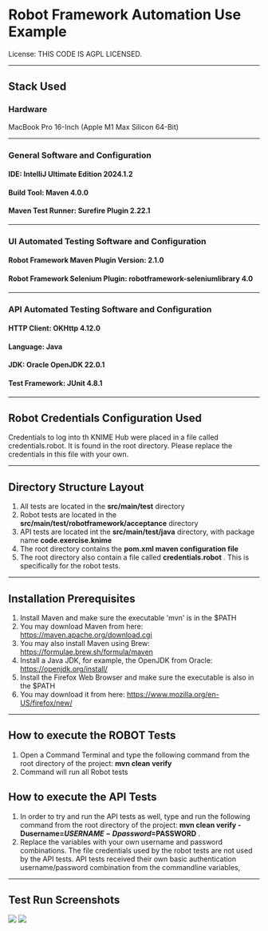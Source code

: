 # Robot Framework Automation Use Example

License: THIS CODE IS AGPL LICENSED. 

---

## Stack Used

### Hardware
MacBook Pro 16-Inch (Apple M1 Max Silicon 64-Bit)

-----
### General Software and Configuration
#### IDE: IntelliJ Ultimate Edition 2024.1.2
#### Build Tool: Maven 4.0.0
#### Maven Test Runner: Surefire Plugin 2.22.1

----
### UI Automated Testing Software and Configuration
#### Robot Framework Maven Plugin Version: 2.1.0
#### Robot Framework Selenium Plugin: robotframework-seleniumlibrary 4.0

---
### API Automated Testing Software and Configuration
#### HTTP Client: OKHttp 4.12.0
#### Language: Java
#### JDK: Oracle OpenJDK 22.0.1
#### Test Framework: JUnit 4.8.1

---
## Robot Credentials Configuration Used
Credentials to log into th KNIME Hub were placed in a 
file called credentials.robot. It is found in the root
directory. Please replace the credentials in this file with 
your own. 

---
## Directory Structure Layout
1. All tests are located in the **src/main/test** directory
2. Robot tests are located in the **src/main/test/robotframework/acceptance** directory
3. API tests are located int the **src/main/test/java** directory, with package name **code.exercise.knime**
4. The root directory contains the **pom.xml maven configuration file**
5. The root directory also contain a file called **credentials.robot** . This is specifically for the robot tests.

---
## Installation Prerequisites
1. Install Maven and make sure the executable 'mvn' is in the $PATH
2. You may download Maven from here: https://maven.apache.org/download.cgi
3. You may also install Maven using Brew: https://formulae.brew.sh/formula/maven
4. Install a Java JDK, for example, the OpenJDK from Oracle: https://openjdk.org/install/
5. Install the Firefox Web Browser and make sure the executable is also in the $PATH
6. You may download it from here: https://www.mozilla.org/en-US/firefox/new/


---
## How to execute the ROBOT Tests
1. Open a Command Terminal and type the following command from the root directory of the project: **mvn clean verify**
2. Command will run all Robot tests

## How to execute the API Tests
1. In order to try and run the API tests as well, type and run the following command from the root directory of the project:
**mvn clean verify -Dusername=$USERNAME-Dpassword=$PASSWORD** . 
2. Replace the variables with your
own username and password combinations. The file credentials used by the robot tests are not 
used by the API tests. API tests received their own basic authentication username/password combination from the commandline variables, 

---
## Test Run Screenshots

![](https://github.com/TitusQuinctiusFlamininus/Inteview_Code/blob/main/nyika-knime-code-exercise/images/robot_acceptance_test_report.png)
![](https://github.com/TitusQuinctiusFlamininus/Inteview_Code/blob/main/nyika-knime-code-exercise/images/robot_acceptance_test_log.png)



